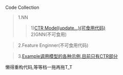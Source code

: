 Code Collection  
>1.NN  
>>1)[CTR Model(update...)(可食用代码)](https://github.com/TIXhjq/CTR_Function/tree/master/code/model/ctr_model)  
>>2)GNN(不可食用)  
  
>2.Feature Enginner(不可食用代码)
    
>3.[Example调用模型的各种示例,目前只有CTR部分](https://github.com/TIXhjq/CTR_Function/tree/master/code/example)  
     
懒得重构代码,等等档一拖再拖T_T
